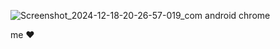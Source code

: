 ![Screenshot_2024-12-18-20-26-57-019_com android chrome](https://github.com/user-attachments/assets/2bbc3058-6b13-40bb-b171-fc30f73dbe42)



me ❤

